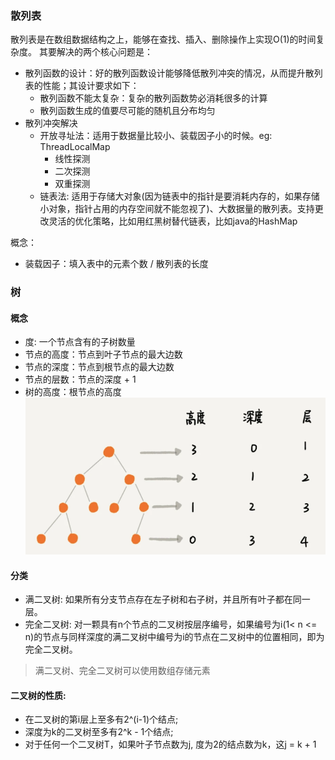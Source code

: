 ### 散列表

散列表是在数组数据结构之上，能够在查找、插入、删除操作上实现O(1)的时间复杂度。 其要解决的两个核心问题是：

- 散列函数的设计：好的散列函数设计能够降低散列冲突的情况，从而提升散列表的性能；其设计要求如下：
    - 散列函数不能太复杂：复杂的散列函数势必消耗很多的计算
    - 散列函数生成的值要尽可能的随机且分布均匀
- 散列冲突解决
    - 开放寻址法：适用于数据量比较小、装载因子小的时候。eg: ThreadLocalMap
        - 线性探测
        - 二次探测
        - 双重探测
    - 链表法: 适用于存储大对象(因为链表中的指针是要消耗内存的，如果存储小对象，指针占用的内存空间就不能忽视了)、大数据量的散列表。支持更改灵活的优化策略，比如用红黑树替代链表，比如java的HashMap

概念：

- 装载因子：填入表中的元素个数 / 散列表的长度

### 树

#### 概念

- 度: 一个节点含有的子树数量
- 节点的高度：节点到叶子节点的最大边数
- 节点的深度：节点到根节点的最大边数
- 节点的层数：节点的深度 + 1
- 树的高度：根节点的高度
![tree](../static/tree.png)

#### 分类

- 满二叉树: 如果所有分支节点存在左子树和右子树，并且所有叶子都在同一层。
- 完全二叉树: 对一颗具有n个节点的二叉树按层序编号，如果编号为i(1< n <= n)的节点与同样深度的满二叉树中编号为i的节点在二叉树中的位置相同，即为完全二叉树。
> 满二叉树、完全二叉树可以使用数组存储元素

#### 二叉树的性质:

- 在二叉树的第i层上至多有2^(i-1)个结点;
- 深度为k的二叉树至多有2^k - 1个结点;
- 对于任何一个二叉树T，如果叶子节点数为j, 度为2的结点数为k，这j = k + 1

       